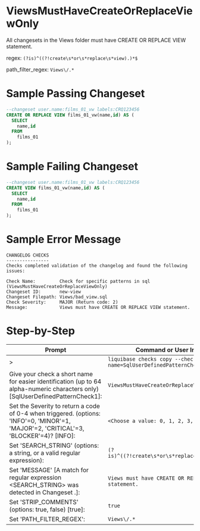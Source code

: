 # ViewsMustHaveCreateOrReplaceViewOnly

All changesets in the Views folder must have CREATE OR REPLACE VIEW statement.

regex: `(?is)^((?!create\s*or\s*replace\s*view).)*$`

path_filter_regex: `Views\/.*`

# Sample Passing Changeset
``` sql
--changeset user.name:films_01_vw labels:CRQ123456
CREATE OR REPLACE VIEW films_01_vw(name,id) AS (
  SELECT
    name,id
  FROM
    films_01
);
```

# Sample Failing Changeset
``` sql
--changeset user.name:films_01_vw labels:CRQ123456
CREATE VIEW films_01_vw(name,id) AS (
  SELECT
    name,id
  FROM
    films_01
);
```

# Sample Error Message
```
CHANGELOG CHECKS
----------------
Checks completed validation of the changelog and found the following issues:

Check Name:         Check for specific patterns in sql (ViewsMustHaveCreateOrReplaceViewOnly)
Changeset ID:       new-view
Changeset Filepath: Views/bad_view.sql
Check Severity:     MAJOR (Return code: 2)
Message:            Views must have CREATE OR REPLACE VIEW statement.
```
# Step-by-Step

| Prompt | Command or User Input |
| ------ | ----------------------|
| > | `liquibase checks copy --check-name=SqlUserDefinedPatternCheck` |
| Give your check a short name for easier identification (up to 64 alpha-numeric characters only) [SqlUserDefinedPatternCheck1]: | `ViewsMustHaveCreateOrReplaceViewOnly` |
| Set the Severity to return a code of 0-4 when triggered. (options: 'INFO'=0, 'MINOR'=1, 'MAJOR'=2, 'CRITICAL'=3, 'BLOCKER'=4)? [INFO]: | `<Choose a value: 0, 1, 2, 3, 4>` |
| Set 'SEARCH_STRING' (options: a string, or a valid regular expression): | `(?is)^((?!create\s*or\s*replace\s*view).)*$` |
| Set 'MESSAGE' [A match for regular expression <SEARCH_STRING> was detected in Changeset <CHANGESET>.]: | `Views must have CREATE OR REPLACE VIEW statement.` |
| Set 'STRIP_COMMENTS' (options: true, false) [true]: | `true` |
| Set 'PATH_FILTER_REGEX': | `Views\/.*` |
